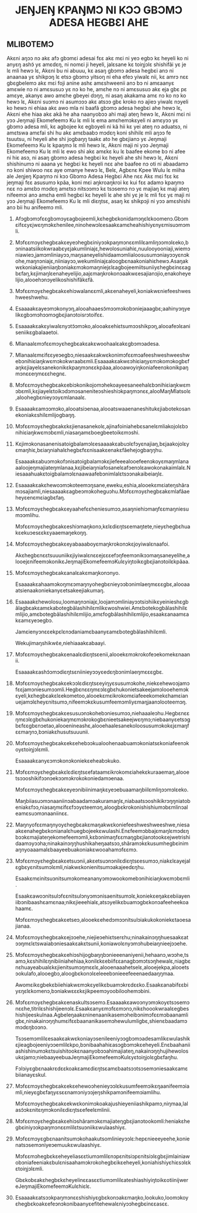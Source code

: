 <h1 align='center'>JEŊJEŊ KPAŊMƆ NI KƆƆ GBƆMƆ ADESA HEGBƐI AHE</h1>
<h2>MLIBOTEMƆ</h2>
<p>Akɛni aŋɔɔ nɔ akɛ afɔ gbɔmɛi adesai fɛɛ akɛ mɛi ni yeɔ egbɔ kɛ heyeli ko ni anyɛŋ ashɔ̃ yɛ amɛdɛŋ, ni nomɛi ji heyeli, jalɛsane kɛ toiŋjɔlɛ shishifãi yɛ je lɛ mli hewɔ lɛ,
Akɛni bu ni abuuu, kɛ asaŋ gbɔmɔ adesa hegbɛi anɔ ni anaanaa yɛ shikpɔŋ lɛ etsɔ gbɔmɔ yitsoŋ ni eha efeɔ yiwalɛ nii, kɛ amrɔ nɛɛ gbɛgbelemɔ akɛ mɛi foji anine ashɛ amɛshweenii anɔ bɔ ni amɛaanyɛ amɛwie nɔ ni amɛsusuɔ yɛ nɔ ko he, amɛhe nɔ ni amɛsusuɔ akɛ eja gbɛ pɛ amɛye, akanyɛ awo amɛhe gbeyei dɔŋŋ, ni asaŋ akakama amɛ nɔ ko nɔ ko hewɔ lɛ,
Akɛni suɔmɔ ni asumɔɔɔ akɛ atsɔɔ gbɛ kroko nɔ ajieɔ yiwalɛ nɔyeli ko hewɔ ni ehiaa akɛ awo mla ni baafã gbɔmɔ adesa hegbɛi ahe hewɔ lɛ,
Akɛni ehe hiaa akɛ akã he aha naanyobɔɔ ahi maji ateŋ hewɔ lɛ,
Akɛni mɛi ni yɔɔ Jeŋmaji Ekomefeemɔ Ku lɛ mli lɛ ema amɛhemɔkɛyeli ni amɛyɔɔ yɛ gbɔmɔ adesa mli, kɛ agbojee kɛ egbɔyeli ni kã hii kɛ yei ateŋ nɔ aduatsɔ, ni amɛtswa amɛfai shi hu akɛ amɛbaabɔ mɔdɛŋ koni shihilɛ mli aŋɔɔ fe tsuutsu, ni heyeli ahe shi jogbaŋŋ taakɛ ato he gbɛjianɔ yɛ Jeŋmaji Ekomefeemɔ Ku lɛ kpaŋmɔ lɛ mli hewɔ lɛ,
Akɛni maji ni yɔɔ Jeŋmaji Ekomefeemɔ Ku lɛ mli lɛ ewo shi akɛ amɛkɛ ku lɛ baafee ekome bɔ ni afee ni hiɛ asɔ, ni asaŋ gbɔmɔ adesa hegbɛi kɛ heyeli ahe shi hewɔ lɛ,
Akɛni shishinumɔ ni aaana yɛ hegbɛi kɛ heyeli nɛɛ ahe baafee nɔ oti ni abaadamɔ nɔ koni shiwoo nɛɛ aye omanye hewɔ lɛ,
Belɛ, Agbɛnɛ
Kpee Wulu lɛ miiha ale
Jeŋjeŋ Kpaŋmɔ ni kɔɔ Gbɔmɔ Adesa Hegbɛi Ahe nɛɛ
Akɛ mɛi fɛɛ kɛ jeŋmaji fɛɛ asusumɔ kpãa, koni mɛi aŋkroaŋkroi kɛ kui fɛɛ adamɔ kpaŋmɔ nɛɛ nɔ amɛbɔ mɔdɛŋ amɛtsɔ nitsɔɔmɔ kɛ tsɔsemɔ nɔ yɛ majiaŋ kɛ maji ateŋ nifeemɔi anɔ amɛha emli hegbɛi kɛ heyeli lɛ ahe shi yɛ je lɛ mli fɛɛ yɛ maji ni yɔɔ Jeŋmaji Ekomefeemɔ Ku lɛ mli diɛŋtsɛ, asaŋ kɛ shikpɔji ni yɔɔ amɛshishi anɔ bii hu anifeemɔ mli.</p>
<ol>
  <li>
    <p>Afɔgbɔmɔfɛɛgbɔmɔyɛagbojeemli,kɛhegbɛkonidamɔŋɛlɛkoomenɔ.Gbɔmɛifɛɛyɛjwɛŋmɔkɛhenilee,ninohewɔlɛesaakɛamɛheahishiyɛnyɛmisuɔmɔmli.</p>
  </li>
  <li>
    <p>Mɔfɛɛmɔyɛhegbɛakɛeyeɔhegbɛiniyɔɔkpaŋmɔnɛɛmlilɛamliŋɔɔmɔlɛeko,bɔninaatsiikokwraabɛyɛjakumliniajɛ,hewolosuniahiɛ,nuulooyooniaji,wiemɔniawieɔ,jamɔmliniayɔɔ,maŋsaneyelishidaamɔmlialoosusumɔniayɔɔyɛnɔkohe,maŋnɔniajɛ,niiniayɔɔ,wekumliniajɛaloogbɛnaakoniahiɛhewɔ.Asaŋakwɛkoniakajieniiaŋbɔniakɛmɔkomaŋniejɛlɛagbojeemiitsuniiyɛhegbɛinɛɛagbɛfaŋ,kɛjimaŋlɛenaheyelijio,aajɛmaŋkrokonɔaakwɛesajianɔjio,enakoheyelijio,alooehɔnɔyelikoshishifãkɛfã.</p>
  </li>
  <li>
    <p>Mɔfɛɛmɔyɛhegbɛakɛehiɔwalanɛɛmli,akɛenaheyeli,koniakwɛniefeeshweshweeshwehu.</p>
  </li>
  <li>
    <p>Esaaaakɛayeɔmɔkonyɔŋ,alooahaaesɔ̃mɔɔmɔkobɔniejaaagbɛ;aahinyɔŋyelikɛgbɔmɔhɔɔmɔgbɛjianɔtoisrɔtoifɛɛ.</p>
  </li>
  <li>
    <p>Esaaaakɛakɛyiwalɛnyɔtɔ̃ɔmɔko,alooakɛehiɛtsumɔɔshikpɔŋ,alooafeɔlɛaniseniikɛgbalaaetoi.</p>
  </li>
  <li>
    <p>Mlanaalɛmɔfɛɛmɔyɛhegbɛakɛakɛwoohaalɛakɛgbɔmɔadesa.</p>
  </li>
  <li>
    <p>Mlanaalɛmɛifɛɛyeɔegbɔ,niesaakɛakwɛkonimɔfɛɛmɔafeeshweshweeshwebɔnihiɛiaŋkwɛmɔkokwraabɛmli.Esaaaakɛakwɛɔhiɛiaŋyɛmɔkomɔkogbɛfaŋkɛjiayelɛsanekonikɛkpaŋmɔnɛɛkpãaa,alooawoyiŋkoniafeenɔkonikpaŋmɔnɛɛeŋmɛɛɛhegnɛ.</p>
  </li>
  <li>
    <p>Mɔfɛɛmɔyɛhegbɛakɛebiɔkonikojomɔhekoayeesaneehalɛbɔnihiɛiaŋkwɛmɔbɛmli,kɛjiayelɛtoikɔdɔmɔsaneniteɔshieshiɔkpaŋmɔnɛɛ,alooMaŋMlatsolɛ,aloohegbɛnieyɔɔyɛmlanaalɛ.</p>
  </li>
  <li>
    <p>Esaaaakɛamɔɔmɔko,alooatsiɔenaa,alooatswaaenaneshitukɛjiabotekosanekoniakɛshilɛmlijogbaŋŋ.</p>
  </li>
  <li>
    <p>Mɔfɛɛmɔyɛhegbɛakɛkɛjienasanekolɛ,ajinafoiniahebɛsanelɛmliakojolɛbɔnihiɛiaŋkwɛmɔbɛmli,niasaŋamɛboegbeetoikɛmɔshi.</p>
  </li>
  <li>
    <p>Kɛjimɔkonasanenisatoigbalamɔlɛesaaaakɛabuɔlɛfɔyɛnajiaŋ,bɛjaakojolɛyɛmaŋhiɛ,bɛiaŋniahalɛhegbɛfɛɛnisaakɛenakɛfãehejogbaŋŋhu.</p>
    <p>Esaaaakɛabuɔmɔkofɔnisatoigbalamɔkɛjiefeeealooefeenɔkoyɛmaŋmlanaaaloojeŋmajiateŋmlanaa,kɛjibeiaŋniafosanelɛafɔenɔlɛawokonakaimlalɛ.Niesaaahuakɛtoigbalamɔlɛnaawaafebɔnimlalɛtsɔɔnakaibeiaŋlɛ.</p>
  </li>
  <li>
    <p>Esaaaakɛakɛhewoɔmɔkoteemɔŋsane,eweku,eshia,alooekɛmɛiateŋshãramɔsajiamli,niesaaaakɛagbeɔmɔkoheguɔhu.Mɔfɛɛmɔyɛhegbɛakɛmlafãaeheyɛenɛmɛiagbɛfaŋ.</p>
  </li>
  <li>
    <p>Mɔfɛɛmɔyɛhegbɛakɛeyaahefɛɛheniesumɔɔ,asaŋniehiɔmaŋfɛɛmaŋniesumɔɔmlihu.</p>
    <p>Mɔfɛɛmɔyɛhegbɛakɛeshiɔmaŋkonɔ,kɛlɛdiɛŋtsɛemaŋtete,nieyɛhegbɛhuakɛekuɔesɛɛkɛyaaemaŋekoŋŋ.</p>
  </li>
  <li>
    <p>Mɔfɛɛmɔyɛhegbɛakɛeyabaaaboyɛmaŋkrokonɔkɛjoyiwalɛnaafoi.</p>
    <p>Akɛhegbɛnɛɛtsuuuniikɛjiyiwalɛnɛɛejɛɛɛefɔŋfeemɔnikɔɔmaŋsaneyelihe,alooejɛnifeemɔkonikɛJeŋmajiEkomefeemɔKulɛyiŋtoikɛgbɛjianɔtoilɛkpãaa.</p>
  </li>
  <li>
    <p>Mɔfɛɛmɔyɛhegbɛakɛanalɛakɛmaŋkonɔnyo.</p>
    <p>Esaaaakɛahaamɔkoŋmɛɔmaŋnyohegbɛnieyɔɔbɔnimlaeŋmɛɛɛgbɛ,alooaaatsienaakoniekanyɛetsakeejiakumaŋ.</p>
  </li>
  <li>
    <p>Esaaaakɛhewolosu,loomaŋnɔniajɛ,loojamɔmliniayɔɔtsiɔhiikɛyeinieshɛgbãlagbɛakɛamɛkabotegbãlashihilɛmlikɛwoshwiei.Amɛbotekogbãlashihilɛmlijio,amɛbotegbãlashihilɛmlijio,amɛfogbãlashihilɛmlijio,esaakɛanaamɛakɛamɛyeɔegbɔ.</p>
    <p>Jamɛienyɔnɛɛekpɛlɛnɔdaniamɛbaanyɛamɛbotegbãlashihilɛmli.</p>
    <p>Wekujimaŋshikwɛ̃e,niehiaaakɛabaayi.</p>
  </li>
  <li>
    <p>Mɔfɛɛmɔyɛhegbɛakɛenaalɛdiɛŋtsɛenii,alooekɛmɔkrokofeɔekomekɛnaanii.</p>
    <p>Esaaaakɛashɔ̃ɔmɔdiɛŋtsɛniinieyɔɔyɛedɛŋbɔnimlaeŋmɛɛɛgbɛ.</p>
  </li>
  <li>
    <p>Mɔfɛɛmɔyɛhegbɛakɛekɔɔlɛdiɛŋtsɛeyiŋyɛsusumɔkohe,niekɛehewoɔjamɔfɛɛjamɔniesumɔɔmli.Hegbɛnɛɛŋmɛɔlɛgbɛhukonietsakeejamɔlooehemɔkɛyeli,kɛhegbɛakɛlɛekometoo,alooekɛmɛikrokomɛiafeeekomekɛhamɛianuejamɔlɛheyɛnitsumɔ,nifeemɔkɛkusumfeemɔmliyɛmaŋjaanɔlooteemɔŋ.</p>
  </li>
  <li>
    <p>Mɔfɛɛmɔyɛhegbɛakɛesusuɔnɔkohebɔniesumɔɔ,niehaaaleɔhu.Hegbɛnɛɛŋmɛɔlɛgbɛhukoniekaŋmɛmɔkrokogbɛnieetsakeejwɛŋmɔ;niebaanyɛetsɔgbɛfɛɛgbɛnɔetao,alooenineashɛ,alooehaalesanekoloosusumɔkokɛjɛmaŋfɛɛmaŋnɔ,bɔniakɛhusutsuuunii.</p>
  </li>
  <li>
    <p>Mɔfɛɛmɔyɛhegbɛakɛekɛehebɔɔkualoohenaabuamɔkoniatsɛkoniafeenɔkoyɛtoiŋjɔlɛmli.</p>
    <p>Esaaaakɛanyɛɔmɔkonɔkoniekɛeheabɔkuko.</p>
  </li>
  <li>
    <p>Mɔfɛɛmɔyɛhegbɛakɛlɛdiɛŋtsɛefataamɛikrokomɛiahekɛkuraaemaŋ,alooetsɔɔoshikifɔɔnɔekɔɔmɔkrokokoniedamɔenaa.</p>
    <p>Mɔfɛɛmɔyɛhegbɛakɛeyeɔnibiinimaŋkɛyeɔebuaamaŋbiilɛmliŋɔɔmɔlɛeko.</p>
    <p>Maŋbiiasuɔmɔnaaniinɔabaadamɔakuramaŋlɛ,niabaatsɔoshikikrɔŋŋniatobeniakɛfɔɔ,niasaŋmɛifɛɛfɔɔyɛteemɔŋ,aloogbɛkrokonishishiumɔbɛmlinɔaleamɛsuɔmɔnaaniinɛɛ.</p>
  </li>
  <li>
    <p>Maŋnyofɛɛmaŋnyoyɛhegbɛakɛmaŋakwɛkoniefeeshweshweeshwe,niesaakɛenahegbɛkonianalɛhuegbojeekɛwulashi.Enɛfeemɔbbajɛmaŋlɛmɔdɛŋbɔɔkɛmajiateŋekomefeemɔmli,kɛbɔnimaŋfɛɛmaŋgbɛjianɔtookɛejwetrishidaamɔyɔɔha;ninakainɔŋŋhushikaheŋaatsɔɔ,shãramɔkɛkusumhegbɛinimaŋnyoaaamalɛbaayeebuakoniakɛwooahamɔfɛɛmɔ.</p>
  </li>
  <li>
    <p>Mɔfɛɛmɔyɛhegbɛakɛetsuɔnii,akɛetsuɔnɔnilɛdiɛŋtsɛesumɔɔ,niakɛlɛayejalɛgbɛyɛnitsumɔlɛmli,niakwɛkonienitsumɔakajeedɛŋhu.</p>
    <p>Esaakɛmɛinitsuɔnitsumɔkomeananyɔmɔwookomebɔnihiɛiaŋkwɛmɔbɛmli.</p>
    <p>Esaakɛawoɔnitsulɔfɛɛnitsulɔnyɔmɔnisaenitsumɔlɛ,koniekɛeŋakɛebiiayeniibɔnibaashɛamɛnaa;nikɛjieeehialɛ,atsɔyelikɛbuamɔgbɛkonɔafeeheekoahaamɛ.</p>
    <p>Mɔfɛɛmɔyɛhegbɛakɛetseɔ,alooekɛehedɔmɔɔnitsulɔiakukokoniekɛtaoesajianaa.</p>
  </li>
  <li>
    <p>Mɔfɛɛmɔyɛhegbɛakɛejɔɔehe,niejieɔehiɛtserɛhu;ninakainɔŋŋhuesaakɛatɔɔŋmɛlɛtswaiabɔniesaakɛakɛtsunii,koniawolɛnyɔmɔhubeiaŋnieejɔɔehe.</p>
  </li>
  <li>
    <p>Mɔfɛɛmɔyɛhegbɛakɛehiɔshijogbaŋŋbɔnieeenaniyenii,hehaanɔ,wɔɔhe,tsamɔ,kɛshihilɛŋnibiiniahehiaa,konilɛkɛebiifɛɛanagbɔmɔtsɔŋhewalɛ,niagbɛnɛhuayeabualɛkɛjienitsumɔŋmɛɛlɛ,alooenaaahetselɛ,alooejekpa,alooetsɔokulafo,alooegbɔ,aloogbɛkonɔlɛeleeebɔnieeefeeenaedaaŋŋmaa.</p>
    <p>Awomɛikɛgbekɛbiiehiakwɛmɔkɛyelikɛbuamɔkrɛdɛɛko.Esaakɛanabifɛɛbiyɛŋɛlɛkomenɔ,bɔniakwɛɛɛkɛjikpeemɔyoobiloohemɔbini.</p>
  </li>
  <li>
    <p>Mɔfɛɛmɔyɛhegbɛakɛenaskultsɔsemɔ.Esaaaakɛawoɔnyɔmɔkoyɛtsɔsemɔnɛɛhe,titrilɛshishijeenɔlɛ.Esaakɛanyɛmɔfɛɛmɔnɔ,nikɛhoookwraalɛegbeshishijeeskulnaa.Agbeleŋaakɛninenaanikasemɔheibɔnimɔfɛɛmɔbaanamligbɛ,ninakainɔŋŋhumɛifɛɛbaananikasemɔhewulumligbɛ,shienɛbaadamɔmɔdɛŋbɔɔnɔ.</p>
    <p>Tsɔsemɔmlilɛesaakɛakwɛkoniayɔsenileeniyɔɔgbɔmɔadesamlikɛwulashikɛjieagbojeeniyɔɔemlilɛkpo,bɔnibaahahiɛasɔgbɔmɔkɛeheyeli.Enɛbaahaniiashishinumɔkɛtsuishitookɛnaanyobɔɔahimajiateŋ,nakainɔŋŋhujihewolosukɛjamɔ;niebaayeebuaJeŋmajiEkomefeemɔKulɛyɛtoiŋjolɛgbɛfaŋhu.</p>
    <p>Fɔlɔiyɛgbɛnaakrɛdɛɛkoakɛamɛdiɛŋtsɛamɛbaatsɔɔtsɔsemɔniesaakɛamɛbiianayɛskul.</p>
  </li>
  <li>
    <p>Mɔfɛɛmɔyɛhegbɛakɛekɛehewoɔhenieyɔɔlɛkusumfeemɔikɛŋaanifeemɔiamli,nieyɛgbɛfaŋyɛsɛɛnamɔniyɔɔjeŋshikpamɔnifeemɔiamlihu.</p>
    <p>Mɔfɛɛmɔyɛhegbɛakɛekwɛkonimɔkoakajushieyeniiashikpamɔ,niŋmaa,lalasɔ̃ɔkɛnitɛŋmɔkonilɛdiɛŋtsɛefeelɛmlinii.</p>
  </li>
  <li>
    <p>Mɔfɛɛmɔyɛhegbɛakɛehiɔshãramɔkɛmajiateŋgbɛjianɔtookomli:heniakɛhegbɛiniyɔɔkpaŋmɔnɛɛmlilɛtsuɔniikɛwulaashiyɛ.</p>
  </li>
  <li>
    <p>Mɔfɛɛmɔyɛgbɛnaanitsumɔkohaakutsomlinieyɔɔlɛ:hepɛnieeeyeehe,konienatsɔsemɔniyeɔemuukɛwulaashiyɛ.</p>
    <p>Mɔfɛɛmɔhegbɛkɛeheyeliasɛɛtiumɔmlilɛnɔpɛnitsiɔpɛnitsiɔlɛgbɛjimlainiawobɔniafeeniakɛbulɛnisaahamɔkrokohegbɛikɛeheyeli,koniahishiyɛhiɛsɔlɛkɛtoiŋjɔlɛmli.</p>
    <p>GbɛkobɛakɛhegbɛkɛheyelinɛɛasɛɛtiumɔmlilɛateshiashiyiŋtoikɛotiinijwereJeŋmajiEkomefeemɔKulɛhiɛlɛ.</p>
  </li>
  <li>
    <p>Esaaaakɛatsɔɔkpaŋmɔnɛɛshishiyɛgbɛkonɔakɛmaŋko,lookuko,loomɔkoyɛhegbɛkoakɛefeɔnɔkonibaanyɛefitehewalɛniyɔɔhegbɛinɛɛasɛɛ.</p>
  </li>
</ol>